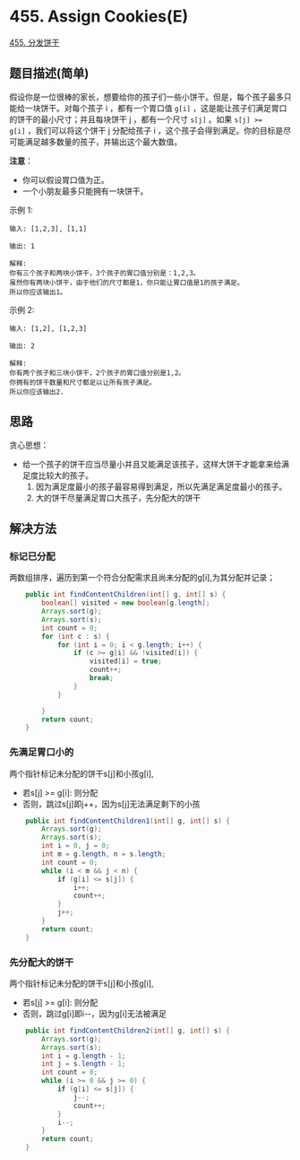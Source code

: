 
# 455. Assign Cookies(E)

[455. 分发饼干](https://leetcode-cn.com/problems/assign-cookies/)

## 题目描述(简单)

假设你是一位很棒的家长，想要给你的孩子们一些小饼干。但是，每个孩子最多只能给一块饼干。对每个孩子 i ，都有一个胃口值 `g[i]` ，这是能让孩子们满足胃口的饼干的最小尺寸；并且每块饼干 j ，都有一个尺寸 `s[j]` 。如果 `s[j] >= g[i]` ，我们可以将这个饼干 j 分配给孩子 i ，这个孩子会得到满足。你的目标是尽可能满足越多数量的孩子，并输出这个最大数值。

**注意**：
- 你可以假设胃口值为正。
- 一个小朋友最多只能拥有一块饼干。

示例 1:
```
输入: [1,2,3], [1,1]

输出: 1

解释: 
你有三个孩子和两块小饼干，3个孩子的胃口值分别是：1,2,3。
虽然你有两块小饼干，由于他们的尺寸都是1，你只能让胃口值是1的孩子满足。
所以你应该输出1。
```

示例 2:
```
输入: [1,2], [1,2,3]

输出: 2

解释: 
你有两个孩子和三块小饼干，2个孩子的胃口值分别是1,2。
你拥有的饼干数量和尺寸都足以让所有孩子满足。
所以你应该输出2.
```

## 思路

贪心思想：
- 给一个孩子的饼干应当尽量小并且又能满足该孩子，这样大饼干才能拿来给满足度比较大的孩子。
   1. 因为满足度最小的孩子最容易得到满足，所以先满足满足度最小的孩子。
   2. 大的饼干尽量满足胃口大孩子，先分配大的饼干


## 解决方法

### 标记已分配

两数组排序，遍历到第一个符合分配需求且尚未分配的g[i],为其分配并记录；

```java
    public int findContentChildren(int[] g, int[] s) {
        boolean[] visited = new boolean[g.length];
        Arrays.sort(g);
        Arrays.sort(s);
        int count = 0;
        for (int c : s) {
            for (int i = 0; i < g.length; i++) {
                if (c >= g[i] && !visited[i]) {
                    visited[i] = true;
                    count++;
                    break;
                }
            }

        }
        return count;
    }

```

### 先满足胃口小的

两个指针标记未分配的饼干s[j]和小孩g[i],
- 若s[j] >= g[i]: 则分配
- 否则，跳过s[j]即j++，因为s[j]无法满足剩下的小孩

```java
    public int findContentChildren1(int[] g, int[] s) {
        Arrays.sort(g);
        Arrays.sort(s);
        int i = 0, j = 0;
        int m = g.length, n = s.length;
        int count = 0;
        while (i < m && j < n) {
            if (g[i] <= s[j]) {
                i++;
                count++;
            }
            j++;
        }
        return count;
    }
```

### 先分配大的饼干

两个指针标记未分配的饼干s[j]和小孩g[i],
- 若s[j] >= g[i]: 则分配
- 否则，跳过g[i]即i--，因为g[i]无法被满足

```java
    public int findContentChildren2(int[] g, int[] s) {
        Arrays.sort(g);
        Arrays.sort(s);
        int i = g.length - 1;
        int j = s.length - 1;
        int count = 0;
        while (i >= 0 && j >= 0) {
            if (g[i] <= s[j]) {
                j--;
                count++;
            }
            i--;
        }
        return count;
    }

```


